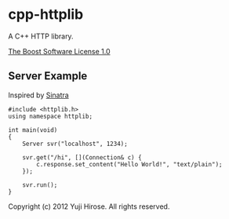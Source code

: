 cpp-httplib
===========

A C++ HTTP library.

[The Boost Software License 1.0](http://www.boost.org/LICENSE_1_0.txt)

Server Example
--------------

Inspired by [Sinatra](http://www.sinatrarb.com/) 

    #include <httplib.h>
    using namespace httplib;

    int main(void)
    {
        Server svr("localhost", 1234);

        svr.get("/hi", [](Connection& c) {
            c.response.set_content("Hello World!", "text/plain");
        });

        svr.run();
    }

Copyright (c) 2012 Yuji Hirose. All rights reserved.
